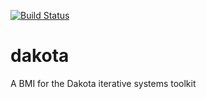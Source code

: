 [![Build Status](https://travis-ci.org/csdms/dakota.svg?branch=master)](https://travis-ci.org/csdms/dakota)

# dakota
A BMI for the Dakota iterative systems toolkit
